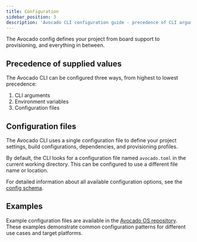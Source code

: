 ```yaml
---
title: Configuration
sidebar_position: 3
description: 'Avocado CLI configuration guide - precedence of CLI arguments, environment variables, and configuration files for project setup and board support.'
---
```


The Avocado config defines your project from board support to provisioning, and everything in between.

## Precedence of supplied values

The Avocado CLI can be configured three ways, from highest to lowest precedence:

1. CLI arguments
2. Environment variables
3. Configuration files

## Configuration files

The Avocado CLI uses a single configuration file to define your project settings, build configurations, dependencies, and provisioning profiles.

By default, the CLI looks for a configuration file named `avocado.toml` in the current working directory. This can be configured to use a different file name or location.

For detailed information about all available configuration options, see the [config schema](./config-schema.mdx).

## Examples

Example configuration files are available in the [Avocado OS repository](https://github.com/avocado-linux/avocado-os/tree/main/references). These examples demonstrate common configuration patterns for different use cases and target platforms.
